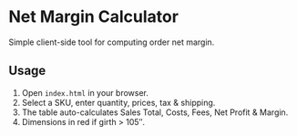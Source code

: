# Net Margin Calculator

Simple client-side tool for computing order net margin.

## Usage
1. Open `index.html` in your browser.  
2. Select a SKU, enter quantity, prices, tax & shipping.  
3. The table auto-calculates Sales Total, Costs, Fees, Net Profit & Margin.  
4. Dimensions in red if girth > 105″.
